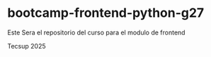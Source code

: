 # bootcamp-frontend-python-g27

Este Sera el repositorio del curso para el modulo de frontend

Tecsup 2025